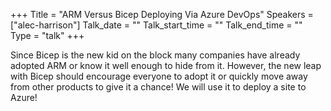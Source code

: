 +++
Title = "ARM Versus Bicep Deploying Via Azure DevOps"
Speakers = ["alec-harrison"]
Talk_date = ""
Talk_start_time = ""
Talk_end_time = ""
Type = "talk"
+++

Since Bicep is the new kid on the block many companies have already adopted ARM or know it well enough to hide from it. However, the new leap with Bicep should encourage everyone to adopt it or quickly move away from other products to give it a chance! We will use it to deploy a site to Azure!